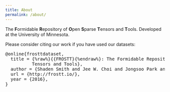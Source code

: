 ```yaml
---
title: About
permalink: /about/
---
```


The **F**ormidable **R**epository of **O**pen **S**parse **T**ensors and
**T**ools. Developed at the University of Minnesota.

<p> Please consider citing our work if you have used our datasets: </p>
<pre>
@online{frosttdataset,
  title = {%raw%}{{FROSTT}{%endraw%}: The Formidable Repository of Open Sparse
          Tensors and Tools},
  author = {Shaden Smith and Jee W. Choi and Jongsoo Park and George Karypis},
  url = {http://frostt.io/},
  year = {2016},
}
</pre>



